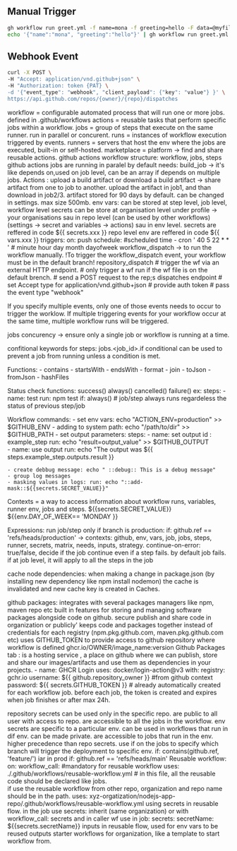 ## Manual Trigger

```sh
gh workflow run greet.yml -f name=mona -f greeting=hello -F data=@myfile.txt
echo '{"name":"mona", "greeting":"hello"}' | gh workflow run greet.yml --json
```

## Webhook Event
 
```sh
curl -X POST \
-H "Accept: application/vnd.github+json" \
-H "Authorization: token {PAT} \
-d '{"event_type": "webhook", "client_payload": {"key": "value"} }' \
https://api.github.com/repos/{owner}/{repo}/dispatches
```

workflow = configurable automated process that will run one or more jobs. defined in .github/workflows
actions = reusable tasks that perform specific jobs within a workflow.
jobs = group of steps that execute on the same runner. run in parallel or concurent.
runs = instances of workflow execution triggered by events.
runners = servers that host the env where the jobs are executed, built-in or self-hosted.
marketplace = platform -> find and share reusable actions.
github actions workflow structure: workflow, jobs, steps
github actions jobs are running in paralel by default
needs: build_job -> it's like depends on,used on job level, can be an array if depends on multiple jobs.
Actions : upload a build artifact or download a build artifact -> share artifact from one to job to another. upload the artifact in job1, and than download in job2/3. artifact stored for 90 days by default. can be changed in settings. max size 500mb.
env vars: can be stored at step level, job level, workflow level
secrets can be store at organisation level under profile -> your organisations sau in repo level (can be used by other workflows) (settings -> secret and variables -> actions) sau in env level. 
secrets are reffered in code ${{ secrets.xxx }}
repo level env are reffered in code ${{ vars.xxx }}
triggers:
on:
    push
	schedule: #scheduled time
	  - cron ' 40 5 22 * * ' # minute hour day month dayofweek
	workflow_dispatch -> to run the workflow manually. !To trigger the workflow_dispatch event, your workflow must be in the default branch!
	repository_dispatch  # trigger the wf via an external HTTP endpoint. 
						 # only trigger a wf run if the wf file is on the default brench.
						 # send a POST request to the rep;s dispatches endpoint
						 # set Accept type for application/vnd.github+json
						 # provide auth token
						 # pass the event type "webhook"

	
If you specify multiple events, only one of those events needs to occur to trigger the worklow.
If multiple triggering events for your workflow occur at the same time, multiple workflow runs will be triggered.

jobs concurency -> ensure only a single job or workflow is running at a time.

confitional keywords for steps:
jobs.<job_id>.if conditional can be used to prevent a job from running unless a condition is met.

Functions:
	- contains
	- startsWith
	- endsWith
	- format
	- join
	- toJson
	- fromJson
	- hashFiles

Status check functions:
	success()
	always()
	cancelled()
	failure()
 ex: steps:
 	- name: test
  	  run: npm test
          if: always() # job/step always runs regardeless the status of previous step/job 

Workflow commands:
	- set env vars: echo "ACTION_ENV=production" >> $GITHUB_ENV
	- adding to system path: echo "/path/to/dir" >> $GITHUB_PATH
	- set output parameters:
	steps: 
	- name: set output
		id : example_step
		run: echo "result=output_value" >> $GITHUB_OUTPUT  
	- name: use output
		run: echo "The output was ${{ steps.example_step.outputs.result }}

	- create debbug message: echo " ::debug:: This is a debug message"
	- group log messages
	- masking values in logs: run: echo "::add-mask::${{secrets.SECRET_VALUE}}"

Contexts = a way to access information about workflow runs, variables, runner env, jobs and steps.  ${{secrets.SECRET_VALUE}} ${{env.DAY_OF_WEEK== 'MONDAY }}

Expressions:
run job/step only if branch is production: if: github.ref == 'refs/heads/production' -> contexts: github, env, vars, job, jobs, steps, runner, secrets, matrix, needs, inputs, strategy.
continue-on-error: true/false, decide if the job continue even if a step fails. by default job fails. if at job level, it will apply to all the steps in the job

cache node dependencies: when making a change in package.json (by installing new dependency like npm install nodemon) the cache is invalidated and new cache key is created in Caches.

github packages: 
integrates with several packages managers like npm, maven repo etc
built in features for storing and managing software packages alongside code on github.
secure publish and share code in organization or publicly'
keeps code and packages together
instead of credentials for each registry (npm.pkg.github.com, maven.pkg.github.com etc) uses GITHUB_TOKEN to provide access to github repository where workflow is defined ghcr.io/OWNER/image_name:version
Github Packages tab : is a hosting service , a place on github where we can publish, store and share our images/artifacts and use them as dependencies in your projects.
	- name: GHCR Login
          uses: docker/login-action@v3
          with:
            registry: gchr.io
            username: ${{ github.repository_owner }} #from github context
            password: ${{ secrets.GITHUB_TOKEN }} # already automatically created for each workflow job. before each job, the token is created and expires when job finishes or after max 24h.

repository secrets can be used only in the specific repo. are public to all user with access to repo. are accessible to all the jobs in the workflow.
env secrets are specific to a particular env. can be used in workflows that run in dif env. can be made private. are accessible to jobs that run in the env. higher precedence than repo secrets.
use if on the jobs to specify which branch will trigger the deployment to specific env. if: contains(github.ref, 'feature/') iar in prod if: github.ref == 'refs/heads/main'
Reusable workflow:
on:
  workflow_call: #mandatory for reusable workflow
uses: ./.github/workflows/reusable-workflow.yml # in this file, all the reusable code should be declared like jobs.  
if use the reusable workflow from other repo, organization and repo name should be in the path. uses: xyz-orgatization/nodejs-app-repo/.github/workflows/reusable-workflow.yml
using secrets in reusable flow. in the job use secrets: inherit (same organization) or with workflow_call: secrets and in caller wf use in job: secrets: secretName: ${{secrets.secretName}}
inputs in reusable flow, used for env vars to be reused 
outputs
starter workflows for organization, like a template to start workflow from.
